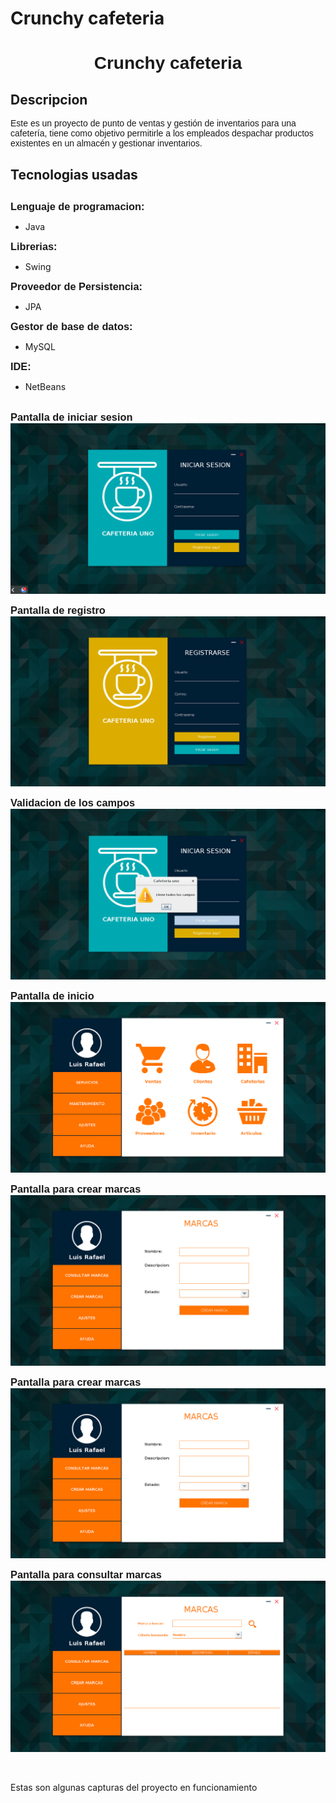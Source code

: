# Crunchy cafeteria
<h1 style="font-family: Arial; text-align: center">Crunchy cafeteria</h1>
<h2>Descripcion</h2>  
     
 <p style="font-family: Arial;">
  Este es un proyecto de punto de ventas y gestión de inventarios para una cafetería, tiene como objetivo permitirle a los empleados despachar productos existentes en un almacén y gestionar inventarios.
</p>
<p>

<h2>Tecnologias usadas<h2>
  <h3 style="display: inline; font-family: Arial">Lenguaje de programacion:</h3><p style="display:inline;"> 
  <p>
  <ul> 
    <li>Java</li>
  </ul>
  </p>
 </p>
 
 <h3 style="display: inline; font-family: Arial">Librerias:</h3>
  
  <p style="display: inline;"> 
    <ul>
      <li>Swing</li>
    </ul>
  </p>
  
   <h3 style="display: inline; font-family: Arial">Proveedor de Persistencia:</h3>
  
  <p style="display: inline;"> 
    <ul>
      <li>JPA</li>
    </ul>
  </p>
  
 
  <h3 style="display: inline; font-family: Arial">Gestor de base de datos:</h3>
  
  <p style="display: inline;"> 
    <ul>
      <li>MySQL</li>
    </ul>
  </p>
  
 <h3 style="display: inline; font-family: Arial">IDE:</h3>
  
  <p style="display: inline;"> 
    <ul>
      <li>NetBeans</li>
    </ul>
  </p>
  
  <br/>
  <h3 style="display: inline; font-family: Arial">Pantalla de iniciar sesion</h3>
<br/>
<img style="display: block; margin: 0 auto;" src="screen-cafeteria/img_01.png" alt="Screenshot aplication"/>

<br/>
  <h3 style="display: inline; font-family: Arial">Pantalla de registro</h3>
<br/>
<img style="display: block; margin: 0 auto;" src="screen-cafeteria/img_02.png" alt="Screenshot aplication"/>

<br/>
  <h3 style="display: inline; font-family: Arial">Validacion de los campos</h3>
<br/>
<img style="display: block; margin: 0 auto;" src="screen-cafeteria/img_03.png" alt="Screenshot aplication"/>

<br/>
  <h3 style="display: inline; font-family: Arial">Pantalla de inicio</h3>
<br/>
<img style="display: block; margin: 0 auto;" src="screen-cafeteria/img_04.png" alt="Screenshot aplication"/>


<br/>
  <h3 style="display: inline; font-family: Arial">Pantalla para crear marcas</h3>
<br/>
<img style="display: block; margin: 0 auto;" src="screen-cafeteria/img_06.png" alt="Screenshot aplication"/>

<br/>
  <h3 style="display: inline; font-family: Arial">Pantalla para crear marcas</h3>
<br/>
<img style="display: block; margin: 0 auto;" src="screen-cafeteria/img_06.png" alt="Screenshot aplication"/>

<br/>
  <h3 style="display: inline; font-family: Arial">Pantalla para consultar marcas</h3>
<br/>
<img style="display: block; margin: 0 auto;" src="screen-cafeteria/img_07.png" alt="Screenshot aplication"/>
<br/>
<br/>
<p>Estas son algunas capturas del proyecto en funcionamiento</p>











